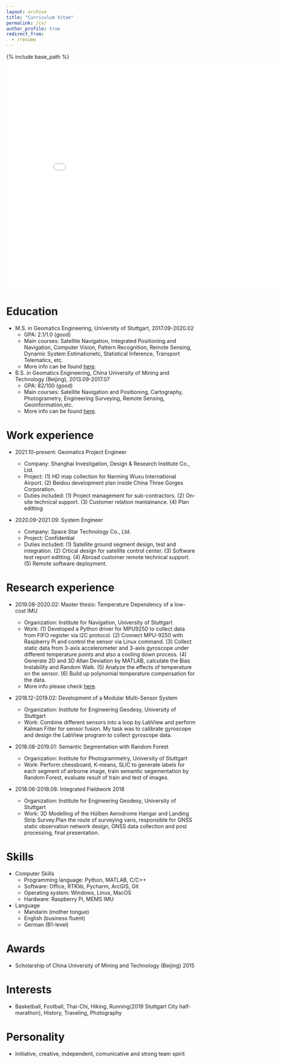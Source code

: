 ```yaml
---
layout: archive
title: "Curriculum Vitae"
permalink: /cv/
author_profile: true
redirect_from:
  - /resume
---
```


{% include base_path %}

<embed src="../files/Yongxu's Resume.pdf" width="850" height="600">

Education
======
* M.S. in Geomatics Engineering, University of Stuttgart, 2017.09-2020.02
  * GPA: 2.1/1.0 (good)
  * Main courses: Satellite Navigation, Integrated Positioning and Navigation, Computer Vision, Pattern Recognition, Remote Sensing, Dynamic System     Estimationetc, Statistical Inference, Transport Telematics, etc.
  * More info can be found [here](https://www.geoengine.uni-stuttgart.de/).
* B.S. in Geomatics Engineering, China University of Mining and Technology (Beijing), 2013.09-2017.07
  * GPA: 82/100 (good)
  * Main courses: Satellite Navigation and Positioning, Cartography, Photogrametry,  Engineering Surveying, Remote Sensing, Geoinformation,etc.
  * More info can be found [here](https://dcxy.cumtb.edu.cn/).
  
Work experience
======
* 2021.10-present: Geomatics Project Engineer
  * Company: Shanghai Investigation, Design & Research Institute Co., Ltd.
  * Project: (1) HD map collection for Nanning Wuxu International Airport. (2) Beidou development plan inside China Three Gorges Corporation.
  * Duties included: (1) Project management for sub-contractors. (2) On-site technical support. (3) Customer relation mantainance. (4) Plan editting

* 2020.09-2021.09: System Engineer
  * Company: Space Star Technology Co., Ltd.
  * Project: Confidential
  * Duties included: (1) Satellite ground segment design, test and integration. (2) Crtical design for satellite control center. (3) Software test           report editting. (4) Abroad customer remote technical support. (5) Remote software deployment.

Research experience
======
* 2019.08-2020.02: Master thesis: Temperature Dependency of a low-cost IMU
  * Organization: Institute for Navigation, University of Stuttgart
  * Work: (1) Developed a Python driver for MPU9250 to collect data from FIFO register via I2C protocol.
          (2) Connect MPU-9250 with Raspberry Pi and control the sensor via Linux command.
          (3) Collect static data from 3-axis accelerometer and 3-axis gyroscope under different temperature points and also a cooling down process.
          (4) Generate 2D and 3D Allan Deviation by MATLAB, calculate the Bias Instability and Random Walk.
          (5) Analyze the effects of temperature on the sensor.
          (6) Build up polynomial temperature compensation for the data.
  * More info please check [here](https://github.com/dyx1994/Temperature-denpendency-of-a-low-cost-IMU). 

* 2018.12-2019.02: Development of a Modular Multi-Sensor System
  * Organization: Institute for Engineering Geodesy, University of Stuttgart
  * Work: Combine different sensors into a loop by LabView and perform Kalman Filter for sensor fusion. My task was to calibrate gyroscope and                 design the LabView program to collect gyroscope data.

* 2018.08-2019.01: Semantic Segmentation with Random Forest
  * Organization: Institute for Photogrammetry, University of Stuttgart
  * Work: Perform chessboard, K-means, SLIC to generate labels for each segment of airborne image, train semantic segementation by Random Forest,             evaluate result of train and test of images.

* 2018.06-2018.08: Integrated Fieldwork 2018
  * Organization: Institute for Engineering Geodesy, University of Stuttgart
  * Work: 3D Modelling of the Hülben Aerodrome Hangar and Landing Strip Survey.Plan the route of surveying vans, responsible for GNSS static                   observation network design, GNSS data collection and post processing, final presentation. 


Skills
======
* Computer Skills
  * Programming language: Python, MATLAB, C/C++
  * Software: Office, RTKlib, Pycharm, ArcGIS, Git 
  * Operating system: Windows, Linux, MacOS
  * Hardware: Raspberry Pi, MEMS IMU
* Language
  * Mandarin (mother tongue)
  * English (business fluent)
  * German (B1-level)

Awards
======
* Scholarship of China University of  Mining and Technology (Beijing) 2015
  
Interests
======
* Basketball, Football, Thai-Chi, Hiking, Running(2019 Stuttgart City half-marathon), History, Traveling, Photography
  
Personality
======
* Initiative, creative, independent, comunicative and strong team spirit
